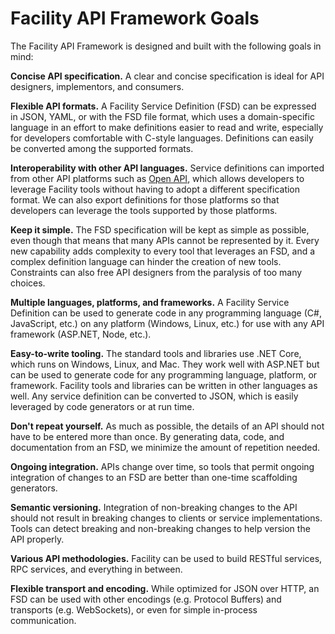 # Facility API Framework Goals

The Facility API Framework is designed and built with the following goals in mind:

**Concise API specification.** A clear and concise specification is ideal for API designers, implementors, and consumers.

**Flexible API formats.** A Facility Service Definition (FSD) can be expressed in JSON, YAML, or with the FSD file format, which uses a domain-specific language in an effort to make definitions easier to read and write, especially for developers comfortable with C-style languages. Definitions can easily be converted among the supported formats.

**Interoperability with other API languages.** Service definitions can imported from other API platforms such as [Open API](https://openapis.org/specification), which allows developers to leverage Facility tools without having to adopt a different specification format. We can also export definitions for those platforms so that developers can leverage the tools supported by those platforms.

**Keep it simple.** The FSD specification will be kept as simple as possible, even though that means that many APIs cannot be represented by it. Every new capability adds complexity to every tool that leverages an FSD, and a complex definition language can hinder the creation of new tools. Constraints can also free API designers from the paralysis of too many choices.

**Multiple languages, platforms, and frameworks.** A Facility Service Definition can be used to generate code in any programming language (C#, JavaScript, etc.) on any platform (Windows, Linux, etc.) for use with any API framework (ASP.NET, Node, etc.).

**Easy-to-write tooling.** The standard tools and libraries use .NET Core, which runs on Windows, Linux, and Mac. They work well with ASP.NET but can be used to generate code for any programming language, platform, or framework. Facility tools and libraries can be written in other languages as well. Any service definition can be converted to JSON, which is easily leveraged by code generators or at run time.

**Don't repeat yourself.** As much as possible, the details of an API should not have to be entered more than once. By generating data, code, and documentation from an FSD, we minimize the amount of repetition needed.

**Ongoing integration.** APIs change over time, so tools that permit ongoing integration of changes to an FSD are better than one-time scaffolding generators.

**Semantic versioning.** Integration of non-breaking changes to the API should not result in breaking changes to clients or service implementations. Tools can detect breaking and non-breaking changes to help version the API properly.

**Various API methodologies.** Facility can be used to build RESTful services, RPC services, and everything in between.

**Flexible transport and encoding.** While optimized for JSON over HTTP, an FSD can be used with other encodings (e.g. Protocol Buffers) and transports (e.g. WebSockets), or even for simple in-process communication.
